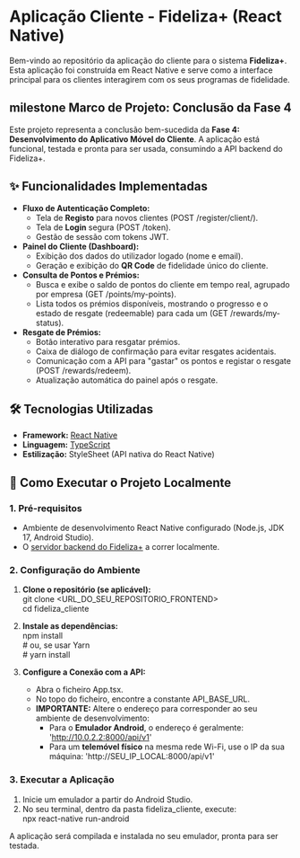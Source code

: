 # **Aplicação Cliente \- Fideliza+ (React Native)**

Bem-vindo ao repositório da aplicação do cliente para o sistema **Fideliza+**. Esta aplicação foi construída em React Native e serve como a interface principal para os clientes interagirem com os seus programas de fidelidade.

## **milestone Marco de Projeto: Conclusão da Fase 4**

Este projeto representa a conclusão bem-sucedida da **Fase 4: Desenvolvimento do Aplicativo Móvel do Cliente**. A aplicação está funcional, testada e pronta para ser usada, consumindo a API backend do Fideliza+.

## **✨ Funcionalidades Implementadas**

* **Fluxo de Autenticação Completo:**  
  * Tela de **Registo** para novos clientes (POST /register/client/).  
  * Tela de **Login** segura (POST /token).  
  * Gestão de sessão com tokens JWT.  
* **Painel do Cliente (Dashboard):**  
  * Exibição dos dados do utilizador logado (nome e email).  
  * Geração e exibição do **QR Code** de fidelidade único do cliente.  
* **Consulta de Pontos e Prémios:**  
  * Busca e exibe o saldo de pontos do cliente em tempo real, agrupado por empresa (GET /points/my-points).  
  * Lista todos os prémios disponíveis, mostrando o progresso e o estado de resgate (redeemable) para cada um (GET /rewards/my-status).  
* **Resgate de Prémios:**  
  * Botão interativo para resgatar prémios.  
  * Caixa de diálogo de confirmação para evitar resgates acidentais.  
  * Comunicação com a API para "gastar" os pontos e registar o resgate (POST /rewards/redeem).  
  * Atualização automática do painel após o resgate.

## **🛠️ Tecnologias Utilizadas**

* **Framework:** [React Native](https://reactnative.dev/)  
* **Linguagem:** [TypeScript](https://www.typescriptlang.org/)  
* **Estilização:** StyleSheet (API nativa do React Native)

## **🚀 Como Executar o Projeto Localmente**

### **1\. Pré-requisitos**

* Ambiente de desenvolvimento React Native configurado (Node.js, JDK 17, Android Studio).  
* O [servidor backend do Fideliza+](https://www.google.com/search?q=https://github.com/wellingtonads/fideliza_backend) a correr localmente.

### **2\. Configuração do Ambiente**

1. **Clone o repositório (se aplicável):**  
   git clone \<URL\_DO\_SEU\_REPOSITORIO\_FRONTEND\>  
   cd fideliza\_cliente

2. **Instale as dependências:**  
   npm install  
   \# ou, se usar Yarn  
   \# yarn install

3. **Configure a Conexão com a API:**  
   * Abra o ficheiro App.tsx.  
   * No topo do ficheiro, encontre a constante API\_BASE\_URL.  
   * **IMPORTANTE:** Altere o endereço para corresponder ao seu ambiente de desenvolvimento:  
     * Para o **Emulador Android**, o endereço é geralmente: 'http://10.0.2.2:8000/api/v1'  
     * Para um **telemóvel físico** na mesma rede Wi-Fi, use o IP da sua máquina: 'http://SEU\_IP\_LOCAL:8000/api/v1'

### **3\. Executar a Aplicação**

1. Inicie um emulador a partir do Android Studio.  
2. No seu terminal, dentro da pasta fideliza\_cliente, execute:  
   npx react-native run-android

A aplicação será compilada e instalada no seu emulador, pronta para ser testada.